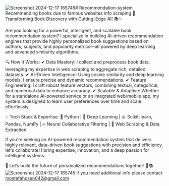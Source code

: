 ![Screenshot 2024-12-17 165745](https://github.com/user-attachments/assets/2bc3eeff-af8f-4f16-9069-699075e2ef2b)# Recommendation-system
Recommending books due to famous websites info scraping
🚀 Transforming Book Discovery with Cutting-Edge AI! 📚✨

Are you looking for a powerful, intelligent, and scalable book recommendation system? I specialize in building AI-driven recommendation engines that provide highly personalized book suggestions based on authors, subjects, and popularity metrics—all powered by deep learning and advanced similarity algorithms.

🔍 How It Works:
✔ Data Mastery: I collect and preprocess book data, leveraging my expertise in web scraping to aggregate rich, detailed datasets.
✔ AI-Driven Intelligence: Using cosine similarity and deep learning models, I ensure precise and dynamic recommendations.
✔ Feature Engineering: I craft robust feature vectors, combining textual, categorical, and numerical data to enhance accuracy.
✔ Scalable & Adaptive: Whether for a standalone AI-powered service or an integrated web/mobile app, my system is designed to learn user preferences over time and scale effortlessly.

💡 Tech Stack & Expertise:
🚀 Python | 🧠 Deep Learning | 📊 Scikit-learn, Pandas, NumPy | 🔥 Neural Collaborative Filtering | 🔗 Web Scraping & Data Extraction

If you're seeking an AI-powered recommendation system that delivers highly relevant, data-driven book suggestions with precision and efficiency, let's collaborate! I bring expertise, innovation, and a deep passion for intelligent systems.

📩 Let’s build the future of personalized recommendations together! 🚀📚
![Screenshot 2024-12-17 165745](https://github.com/user-attachments/assets/e2835a85-49e4-4f8c-8fe3-0790a568494d)
if you need additional info please contact mostafahosen042@gmail.com

